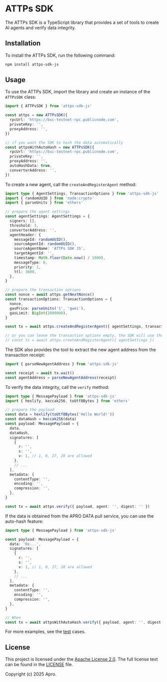 # ATTPs SDK

The ATTPs SDK is a TypeScript library that provides a set of tools to create AI agents and verify data integrity.

## Installation

To install the ATTPs SDK, run the following command:

```bash
npm install attps-sdk-js
```

## Usage

To use the ATTPs SDK, import the library and create an instance of the `ATTPsSDK` class:

```typescript
import { ATTPsSDK } from 'attps-sdk-js'

const attps = new ATTPsSDK({
  rpcUrl: 'https://bsc-testnet-rpc.publicnode.com',
  privateKey: '',
  proxyAddress: '',
})

// if you want the SDK to hash the data automatically
const attpsWithAutoHash = new ATTPsSDK({
  rpcUrl: 'https://bsc-testnet-rpc.publicnode.com',
  privateKey: '',
  proxyAddress: '',
  autoHashData: true,
  converterAddress: '',
})
```

To create a new agent, call the `createAndRegisterAgent` method:

```typescript
import type { AgentSettings, TransactionOptions } from 'attps-sdk-js'
import { randomUUID } from 'node:crypto'
import { parseUnits } from 'ethers'

// prepare the agent settings
const agentSettings: AgentSettings = {
  signers: [],
  threshold: 3,
  converterAddress: '',
  agentHeader: {
    messageId: randomUUID(),
    sourceAgentId: randomUUID(),
    sourceAgentName: 'ATTPs SDK JS',
    targetAgentId: '',
    timestamp: Math.floor(Date.now() / 1000),
    messageType: 0,
    priority: 1,
    ttl: 3600,
  },
}

// prepare the transaction options
const nonce = await attps.getNextNonce()
const transactionOptions: TransactionOptions = {
  nonce,
  gasPrice: parseUnits('1', 'gwei'),
  gasLimit: BigInt(2000000),
}

const tx = await attps.createAndRegisterAgent({ agentSettings, transactionOptions })

// or you can leave the transaction options empty, the SDK will use the auto-generated values
// const tx = await attps.createAndRegisterAgent({ agentSettings })
```

The SDK also provides the tool to extract the new agent address from the transaction receipt:

```typescript
import { parseNewAgentAddress } from 'attps-sdk-js'

const receipt = await tx.wait()
const agentAddress = parseNewAgentAddress(receipt)
```

To verify the data integrity, call the `verify` method:

```typescript
import type { MessagePayload } from 'attps-sdk-js'
import { hexlify, keccak256, toUtf8Bytes } from 'ethers'

// prepare the payload
const data = hexlify(toUtf8Bytes('Hello World!'))
const dataHash = keccak256(data)
const payload: MessagePayload = {
  data,
  dataHash,
  signatures: [
    {
      r: '',
      s: '',
      v: 1, // 1, 0, 27, 28 are allowed
    },
    // ...
  ],
  metadata: {
    contentType: '',
    encoding: '',
    compression: '',
  },
}

const tx = await attps.verify({ payload, agent: '', digest: '' })
```

If the data is obtained from the APRO DATA pull service, you can use the auto-hash feature:

```typescript
import type { MessagePayload } from 'attps-sdk-js'

const payload: MessagePayload = {
  data: '0x...',
  signatures: [
    {
      r: '',
      s: '',
      v: 1, // 1, 0, 27, 28 are allowed
    },
    // ...
  ],
  metadata: {
    contentType: '',
    encoding: '',
    compression: '',
  },
}

// When
const tx = await attpsWithAutoHash.verify({ payload, agent: '', digest: '' })
```

For more examples, see the [test](test/index.test.ts) cases.

## License

This project is licensed under the [Apache License 2.0](http://www.apache.org/licenses/LICENSE-2.0). The full license text can be found in the [LICENSE](LICENSE) file.

Copyright (c) 2025 Apro.

